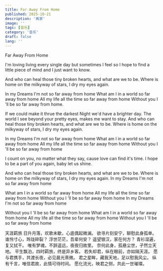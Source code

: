 ```yaml
---
title: Far Away From Home
published: 2025-10-21
description: '离家'
image: ''
tags: [音乐]
category: '音乐'
draft: false
lang: ''
---
```


Far Away From Home

I'm loving living every single day but sometimes I feel so
I hope to find a little piece of mind and I just want to know.

And who can heal those tiny broken hearts, and what are we to be.
Where is home on the milkyway of stars, I dry my eyes again.

In my Dreams I'm not so far away from home
What am I in a world so far away from home
All my life all the time so far away from home
Without you I 'll be so far away from home.

If we could make it thrue the darkest Night we'd have a brighter day.
The world I see beyond your pretty eyes, makes me want to stay.
And who can heal those tiny broken hearts, and what are we to be.
Where is home on the milkyway of stars, I dry my eyes again.

In my Dreams I'm not so far away from home
What am I in a world so far away from home
All my life all the time so far away from home
Without you I 'll be so far away from home

I count on you, no matter what they say, cause love can find it's time.
I hope to be a part of you again, baby let us shine.

And who can heal those tiny broken hearts, and what are we to be.
Where is home on the milkyway of stars, I dry my eyes again.
In my Dreams I'm not so far away from home

What am I in a world so far away from home
All my life all the time so far away from home
Without you I 'll be so far away from home
In my Dreams I'm not so far away from home

Without you I 'll be so far away from home
What am I in a world so far away from home
All my life all the time so far away from home
Without you I 'll be so far away from home


天涯羁旅
日升月落，欢歌未歇，心底偶起微澜。
欲寻片刻安宁，聊慰此身孤单。
谁怜寸心，玲珑碎裂？
浮世茫茫，吾辈何安？
遥望银汉，家在何方？
青衫湿遍，复又拭干。
唯有梦魂，不辞遥远，夜夜归故里。
奈何此身，孤悬尘世，孑然立天地。
平生飘泊，四时羁旅，终是异乡客。
若失却君，纵在眼前，亦如隔天涯。
愿与君携手，共渡长夜，必见晨光熹微。
君之星眸，藏我天地，足以慰我风尘。
纵有千言，唯信君故，此情可待时间。
愿化流光，映君之侧，共此一世璀璨。




